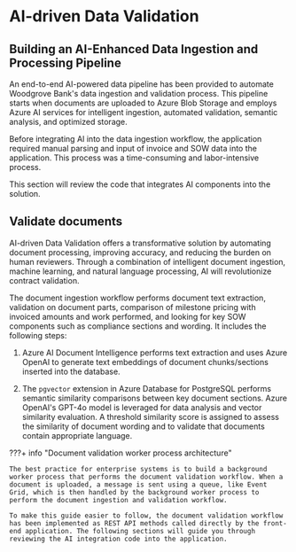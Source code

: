 # AI-driven Data Validation

## Building an AI-Enhanced Data Ingestion and Processing Pipeline

An end-to-end AI-powered data pipeline has been provided to automate Woodgrove Bank's data ingestion and validation process. This pipeline starts when documents are uploaded to Azure Blob Storage and employs Azure AI services for intelligent ingestion, automated validation, semantic analysis, and optimized storage.

Before integrating AI into the data ingestion workflow, the application required manual parsing and input of invoice and SOW data into the application. This process was a time-consuming and labor-intensive process.

This section will review the code that integrates AI components into the solution.

## Validate documents

AI-driven Data Validation offers a transformative solution by automating document processing, improving accuracy, and reducing the burden on human reviewers. Through a combination of intelligent document ingestion, machine learning, and natural language processing, AI will revolutionize contract validation.

The document ingestion workflow performs document text extraction, validation on document parts, comparison of milestone pricing with invoiced amounts and work performed, and looking for key SOW components such as compliance sections and wording. It includes the following steps:

1. Azure AI Document Intelligence performs text extraction and uses Azure OpenAI to generate text embeddings of document chunks/sections inserted into the database.

2. The `pgvector` extension in Azure Database for PostgreSQL performs semantic similarity comparisons between key document sections. Azure OpenAI's GPT-4o model is leveraged for data analysis and vector similarity evaluation. A threshold similarity score is assigned to assess the similarity of document wording and to validate that documents contain appropriate language.

???+ info "Document validation worker process architecture"

    The best practice for enterprise systems is to build a background worker process that performs the document validation workflow. When a document is uploaded, a message is sent using a queue, like Event Grid, which is then handled by the background worker process to perform the document ingestion and validation workflow.

    To make this guide easier to follow, the document validation workflow has been implemented as REST API methods called directly by the front-end application. The following sections will guide you through reviewing the AI integration code into the application.
